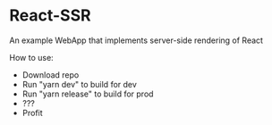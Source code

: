 # React-SSR
An example WebApp that implements server-side rendering of React

How to use:

* Download repo
* Run "yarn dev" to build for dev
* Run "yarn release" to build for prod
* ???
* Profit
